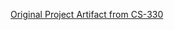 [Original Project Artifact from CS-330](https://drive.google.com/file/d/1HPSvD3FG45uCxHb2i1T-XBpXzg-Zf-Wn/view?usp=drive_link)
